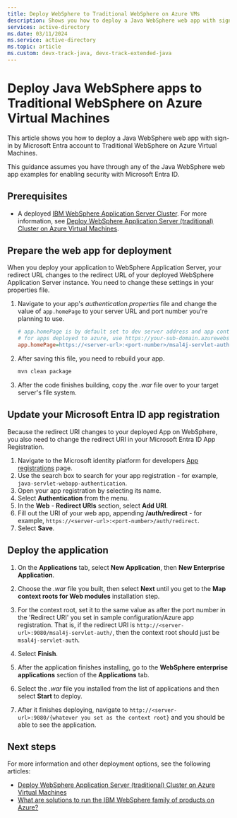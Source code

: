 ```yaml
---
title: Deploy WebSphere to Traditional WebSphere on Azure VMs
description: Shows you how to deploy a Java WebSphere web app with sign-in by Microsoft Entra account to Traditional WebSphere on Azure Virtual Machines.
services: active-directory
ms.date: 03/11/2024
ms.service: active-directory
ms.topic: article
ms.custom: devx-track-java, devx-track-extended-java
---
```


# Deploy Java WebSphere apps to Traditional WebSphere on Azure Virtual Machines

This article shows you how to deploy a Java WebSphere web app with sign-in by Microsoft Entra account to Traditional WebSphere on Azure Virtual Machines.

This guidance assumes you have through any of the Java WebSphere web app examples for enabling security with Microsoft Entra ID.

## Prerequisites

- A deployed [IBM WebSphere Application Server Cluster](https://aka.ms/websphere-on-azure-portal). For more information, see [Deploy WebSphere Application Server (traditional) Cluster on Azure Virtual Machines](../ee/traditional-websphere-application-server-virtual-machines.md).

## Prepare the web app for deployment

When you deploy your application to WebSphere Application Server, your redirect URL changes to the redirect URL of your deployed WebSphere Application Server instance. You need to change these settings in your properties file.

1. Navigate to your app's *authentication.properties* file and change the value of `app.homePage` to your server URL and port number you're planning to use.

   ```ini
   # app.homePage is by default set to dev server address and app context path on the server
   # for apps deployed to azure, use https://your-sub-domain.azurewebsites.net
   app.homePage=https://<server-url>:<port-number>/msal4j-servlet-auth/
   ```

1. After saving this file, you need to rebuild your app.

   ```bash
   mvn clean package
   ```

1. After the code finishes building, copy the *.war* file over to your target server's file system.

## Update your Microsoft Entra ID app registration

Because the redirect URI changes to your deployed App on WebSphere, you also need to change the redirect URI in your Microsoft Entra ID App Registration.

1. Navigate to the Microsoft identity platform for developers [App registrations](https://go.microsoft.com/fwlink/?linkid=2083908) page.
1. Use the search box to search for your app registration - for example, `java-servlet-webapp-authentication`.
1. Open your app registration by selecting its name.
1. Select **Authentication** from the menu.
1. In the **Web** - **Redirect URIs** section, select **Add URI**.
1. Fill out the URI of your web app, appending **/auth/redirect** - for example, `https://<server-url>:<port-number>/auth/redirect`.
1. Select **Save**.

## Deploy the application

1. On the **Applications** tab, select **New Application**, then **New Enterprise Application**.

1. Choose the *.war* file you built, then select **Next** until you get to the **Map context roots for Web modules** installation step.

1. For the context root, set it to the same value as after the port number in the 'Redirect URI' you set in sample configuration/Azure app registration. That is, if the redirect URI is `http://<server-url>:9080/msal4j-servlet-auth/`, then the context root should just be `msal4j-servlet-auth`.

1. Select **Finish**.

1. After the application finishes installing, go to the **WebSphere enterprise applications** section of the **Applications** tab.

1. Select the *.war* file you installed from the list of applications and then select **Start** to deploy.

1. After it finishes deploying, navigate to `http://<server-url>:9080/{whatever you set as the context root}` and you should be able to see the application.

## Next steps

For more information and other deployment options, see the following articles:

- [Deploy WebSphere Application Server (traditional) Cluster on Azure Virtual Machines](../ee/traditional-websphere-application-server-virtual-machines.md)
- [What are solutions to run the IBM WebSphere family of products on Azure?](../ee/websphere-family.md)

